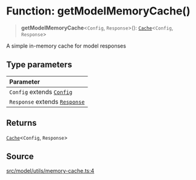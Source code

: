# Function: getModelMemoryCache()

> **getModelMemoryCache**\<`Config`, `Response`\>(): [`Cache`](../namespaces/Model/interfaces/Cache.md)\<`Config`, `Response`\>

A simple in-memory cache for model responses

## Type parameters

| Parameter |
| :------ |
| `Config` extends [`Config`](../namespaces/Model/namespaces/Base/interfaces/Config.md) |
| `Response` extends [`Response`](../namespaces/Model/namespaces/Base/interfaces/Response.md) |

## Returns

[`Cache`](../namespaces/Model/interfaces/Cache.md)\<`Config`, `Response`\>

## Source

[src/model/utils/memory-cache.ts:4](https://github.com/dexaai/llm-tools/blob/0d08c9c/src/model/utils/memory-cache.ts#L4)
